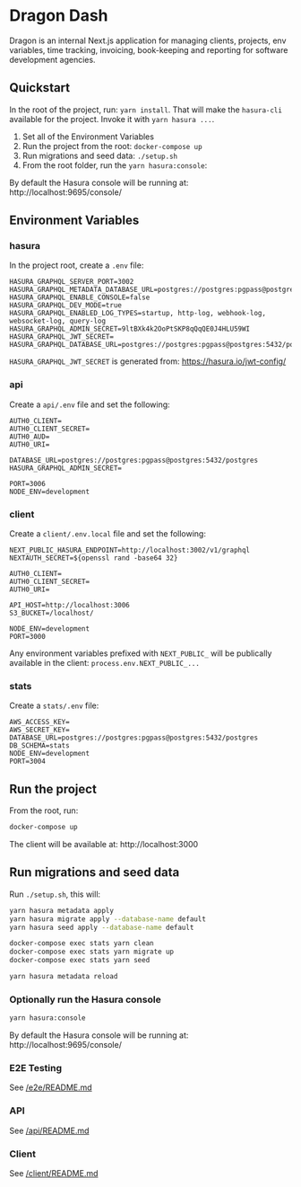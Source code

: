 # Dragon Dash

Dragon is an internal Next.js application for managing clients, projects, env variables, time tracking, invoicing, book-keeping and reporting for software development agencies.

## Quickstart
In the root of the project, run: `yarn install`. That will make the `hasura-cli` available for the project. Invoke it with `yarn hasura ...`.

1. Set all of the Environment Variables
2. Run the project from the root: `docker-compose up`
3. Run migrations and seed data: `./setup.sh`
4. From the root folder, run the `yarn hasura:console`:

By default the Hasura console will be running at: http://localhost:9695/console/

## Environment Variables

### hasura

In the project root, create a `.env` file:

```
HASURA_GRAPHQL_SERVER_PORT=3002
HASURA_GRAPHQL_METADATA_DATABASE_URL=postgres://postgres:pgpass@postgres:5432/postgres
HASURA_GRAPHQL_ENABLE_CONSOLE=false
HASURA_GRAPHQL_DEV_MODE=true
HASURA_GRAPHQL_ENABLED_LOG_TYPES=startup, http-log, webhook-log, websocket-log, query-log
HASURA_GRAPHQL_ADMIN_SECRET=9ltBXk4k2OoPtSKP8qQqQE0J4HLU59WI
HASURA_GRAPHQL_JWT_SECRET=
HASURA_GRAPHQL_DATABASE_URL=postgres://postgres:pgpass@postgres:5432/postgres
```

`HASURA_GRAPHQL_JWT_SECRET` is generated from:
https://hasura.io/jwt-config/

### api
Create a `api/.env` file and set the following:
```
AUTH0_CLIENT=
AUTH0_CLIENT_SECRET=
AUTH0_AUD=
AUTH0_URI=

DATABASE_URL=postgres://postgres:pgpass@postgres:5432/postgres
HASURA_GRAPHQL_ADMIN_SECRET=

PORT=3006
NODE_ENV=development
```

### client
Create a `client/.env.local` file and set the following:
```
NEXT_PUBLIC_HASURA_ENDPOINT=http://localhost:3002/v1/graphql
NEXTAUTH_SECRET=${openssl rand -base64 32}

AUTH0_CLIENT=
AUTH0_CLIENT_SECRET=
AUTH0_URI=

API_HOST=http://localhost:3006
S3_BUCKET=/localhost/

NODE_ENV=development
PORT=3000
```

Any environment variables prefixed with `NEXT_PUBLIC_` will be publically available in the client: `process.env.NEXT_PUBLIC_...`

### stats

Create a `stats/.env` file:
```
AWS_ACCESS_KEY=
AWS_SECRET_KEY=
DATABASE_URL=postgres://postgres:pgpass@postgres:5432/postgres
DB_SCHEMA=stats
NODE_ENV=development
PORT=3004
```

## Run the project

From the root, run:

```bash
docker-compose up
```

The client will be available at: http://localhost:3000


## Run migrations and seed data

Run `./setup.sh`, this will:

```bash
yarn hasura metadata apply
yarn hasura migrate apply --database-name default
yarn hasura seed apply --database-name default

docker-compose exec stats yarn clean
docker-compose exec stats yarn migrate up
docker-compose exec stats yarn seed

yarn hasura metadata reload
```

### Optionally run the Hasura console

```bash
yarn hasura:console
```

By default the Hasura console will be running at:
http://localhost:9695/console/

### E2E Testing
See [/e2e/README.md](e2e/README.md)

### API
See [/api/README.md](api/README.md)

### Client
See [/client/README.md](client/README.md)
